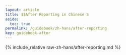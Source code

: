 ```yaml
---
layout: article
title: $$After Reporting in Chinese S
aside:
  toc: true
permalink: /guidebook/zh-hans/after-reporting
key: guidebook-after
---
```


{% include_relative raw-zh-hans/after-reporting.md %}
